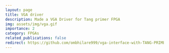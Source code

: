 ```yaml
---
layout: page
title: VGA driver
description: Made a VGA Driver for Tang primer FPGA
img: assets/img/vga.gif
importance: 2
category: FPGAs
related_publications: false
redirect: https://github.com/ombhilare999/vga-interface-with-TANG-PRIMER-FPGA
---
```


